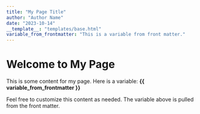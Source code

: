 ```yaml
---
title: "My Page Title"
author: "Author Name"
date: "2023-10-14"
__template__: "templates/base.html"
variable_from_frontmatter: "This is a variable from front matter."
---
```


# Welcome to My Page

This is some content for my page. Here is a variable: **{{ variable_from_frontmatter }}**

Feel free to customize this content as needed. The variable above is pulled from the front matter.
